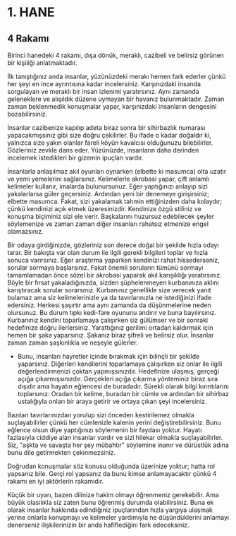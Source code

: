 # 1. HANE

## 4 Rakamı

Birinci hanedeki 4 rakamı, dışa dönük, meraklı, cazibeli ve belirsiz görünen bir kişiliği anlatmaktadır.

İlk tanıştığınız anda insanlar, yüzünüzdeki merakı hemen fark ederler çünkü her şeyi en ince ayrıntısına kadar incelersiniz. Karşınızdaki insanda sorgulayan ve meraklı bir insan izlenimi yaratırsınız. Aynı zamanda geleneklere ve alışıldık düzene uymayan bir havanız bulunmaktadır. Zaman zaman beklenmedik konuşmalar yapar, karşınızdaki insanların dengesini bozabilirsiniz.

İnsanlar cazibenize kapılıp adeta biraz sonra bir sihirbazlık numarası yapacakmışsınız gibi size doğru çekilirler. Bu ifade o kadar doğaldır ki, yalnızca size yakın olanlar fareli köyün kavalcısı olduğunuzu bilebilirler. Gözleriniz zevkle dans eder. Yüzünüzde, insanların daha derinden incelemek istedikleri bir gizemin ipuçları vardır.

İnsanlarla anlaşılmaz akıl oyunları oynarken (elbette ki masumca) olta uzatır ve yemi yemelerini sağlarsınız. Kelimelerle akrobasi yapar, çift anlamlı kelimeler kullanır, imalarda bulunursunuz. Eğer yaptığınızı anlayıp sizi yakalarlarsa güler geçersiniz. Ardından yeni bir denemeye girişirsiniz; elbette masumca. Fakat, sizi yakalamak tahmin ettiğinizden daha kolaydır; çünkü kendinizi açık etmek üzeresinizdir. Kendinize özgü stiliniz ve konuşma biçiminiz sizi ele verir. Başkalarını huzursuz edebilecek şeyler söylemenize ve zaman zaman diğer insanları rahatsız etmenize engel olamazsınız.

Bir odaya girdiğinizde, gözleriniz son derece doğal bir şekilde hızla odayı tarar. Bir bakışta var olan durum ile ilgili gerekli bilgileri toplar ve hızla sonuca varırsınız. Eğer araştırma yaparken kendinizi rahat hissederseniz, sorular sormaya başlarsınız. Fakat önemli soruların tümünü sormayı tamamlamadan önce sözel bir akrobasi yaparak akıl karışıklığı yaratırsınız. Böyle bir fırsat yakaladığınızda, sizden şüphelenmeyen kurbanınıza aklını karıştıracak sorular sorarsınız. Kurbanınız genellikle size verecek yanıt bulamaz ama siz kelimelerinizle ya da tavırlarınızla ne istediğinizi ifade edersiniz. Herkesi şaşırtır ama aynı zamanda da düşünmelerine neden olursunuz. Bu durum tıpkı kedi-fare oyununu andırır ve buna bayılırsınız. Kurbanınız kendini toparlamaya çalışırken siz gülümser ve bir sonraki hedefinize doğru ilerlersiniz. Yarattığınız gerilimi ortadan kaldırmak için hemen bir şaka yaparsınız. Şakanız biraz şifreli ve belirsiz olur. İnsanlar zaman zaman şaşkınlıkla ve neşeyle gülerler.

* Bunu, insanları hayretler içinde bırakmak için bilinçli bir şekilde yaparsınız. Diğerleri kendilerini toparlamaya çalışırken siz onlar ile ilgili değerlendirmenizi çoktan yapmışsınızdır. Hedefinize ulaşmış, gerçeği açığa çıkarmışsınızdır. Gerçekleri açığa çıkarma yönteminiz biraz sıra dışıdır ama hayatın eğlencesi de buradadır. Sürekli olarak bilgi kırıntılarını toplarsınız: Oradan bir kelime, buradan bir cümle ve ardından bir sihirbaz ustalığıyla onları bir araya getirir ve ortaya çıkan şeyi incelersiniz.

Bazıları tavırlarınızdan yorulup sizi önceden kestirilemez olmakla suçlayabilirler çünkü her cümlenizle kalenin yerini değiştirebilirsiniz. Bunu eğlence olsun diye yaptığınızı söylemenin bir faydası yoktur. Hayatı fazlasıyla ciddiye alan insanlar vardır ve sizi hilekar olmakla suçlayabilirler. Siz, "aşkta ve savaşta her şey mübahtır" söylemine inanır ve dürüstlük adına bunu dile getirmekten çekinmezsiniz.

Doğrudan konuşmalar söz konusu olduğunda üzerinize yoktur; hatta rol yapsanız bile. Gerçi rol yapsanız da bunu kimse anlamayacaktır çünkü 4 rakamı en iyi aktörlerin rakamıdır.

Küçük bir uyarı, bazen dilinize hakim olmayı öğrenmeniz gerekebilir. Ama büyük olasılıkla siz zaten bunu öğrenmiş durumda olabilirsiniz. Buna ek olarak insanlar hakkında edindiğiniz ipuçlarından hızla yargıya ulaşmak yerine onlarla konuşmayı ve kelimeler yardımıyla ne düşündüklerini anlamayı denerseniz ilişkilerinizin bir anda hafiflediğini fark edeceksiniz. 
